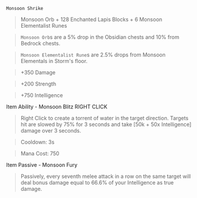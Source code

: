 `Monsoon Shrike`
> Monsoon Orb + 128 Enchanted Lapis Blocks + 6 Monsoon Elementalist Runes

> `Monsoon Orb`s are a 5% drop in the Obsidian chests and 10% from Bedrock chests. 

> `Monsoon Elementalist Rune`s are 2.5% drops from Monsoon Elementals in Storm's floor.


> +350 Damage

> +200 Strength

> +750 Intelligence


Item Ability - Monsoon Blitz RIGHT CLICK
> Right Click to create a torrent of water in the target direction. Targets hit are slowed by 75% for 3 seconds and take [50k + 50x Intelligence] damage over 3 seconds.

> Cooldown: 3s

> Mana Cost: 750


Item Passive - Monsoon Fury
> Passively, every seventh melee attack in a row on the same target will deal bonus damage equal to 66.6% of your Intelligence as true damage.
